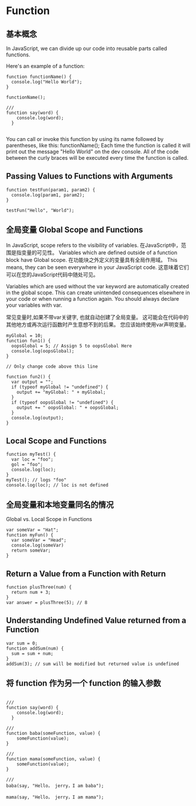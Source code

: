 # Function

## 基本概念

In JavaScript, we can divide up our code into reusable parts called functions.

Here's an example of a function:

```JS
function functionName() {
  console.log("Hello World");
}

functionName(); 

/// 
function say(word) {
    console.log(word);
  }
 
```

You can call or invoke this function by using its name followed by parentheses, like this: functionName(); Each time the function is called it will print out the message "Hello World" on the dev console. All of the code between the curly braces will be executed every time the function is called.

## Passing Values to Functions with Arguments

```JS
function testFun(param1, param2) {
  console.log(param1, param2);
}

testFun("Hello", "World");
```

## 全局变量 Global Scope and Functions

In JavaScript, scope refers to the visibility of variables. 
在JavaScript中，范围是指变量的可见性。
Variables which are defined outside of a function block have Global scope.
在功能块之外定义的变量具有全局作用域。
This means, they can be seen everywhere in your JavaScript code.
这意味着它们可以在您的JavaScript代码中随处可见。

Variables which are used without the var keyword are automatically created in the global scope. 
This can create unintended consequences elsewhere in your code or when running a function again. 
You should always declare your variables with var.

常见变量时,如果不带var关键字, 也就自动创建了全局变量。
这可能会在代码中的其他地方或再次运行函数时产生意想不到的后果。 您应该始终使用var声明变量。

```JS
myGlobal = 10;
function fun1() {
  oopsGlobal = 5; // Assign 5 to oopsGlobal Here
  console.log(oopsGlobal);
}

// Only change code above this line

function fun2() {
  var output = "";
  if (typeof myGlobal != "undefined") {
    output += "myGlobal: " + myGlobal;
  }
  if (typeof oopsGlobal != "undefined") {
    output += " oopsGlobal: " + oopsGlobal;
  }
  console.log(output);
}
```

## Local Scope and Functions

```JS
function myTest() {
  var loc = "foo";
  gol = "foo";
  console.log(loc);
}
myTest(); // logs "foo"
console.log(loc); // loc is not defined

```

## 全局变量和本地变量同名的情况

Global vs. Local Scope in Functions

```JS
var someVar = "Hat";
function myFun() {
  var someVar = "Head";
  console.log(someVar)
  return someVar;
}
```
## Return a Value from a Function with Return

```JS
function plusThree(num) {
  return num + 3;
}
var answer = plusThree(5); // 8

```

## Understanding Undefined Value returned from a Function

```JS
var sum = 0;
function addSum(num) {
  sum = sum + num;
}
addSum(3); // sum will be modified but returned value is undefined

```




## 将 function 作为另一个 function 的输入参数

```JS

/// 
function say(word) {
    console.log(word);
  }
 
///  
function baba(someFunction, value) {
    someFunction(value);
}

/// 
function mama(someFunction, value) {
    someFunction(value);
}

/// 
baba(say, "Hello， jerry，I am baba");

mama(say, "Hello， jerry，I am mama");

```